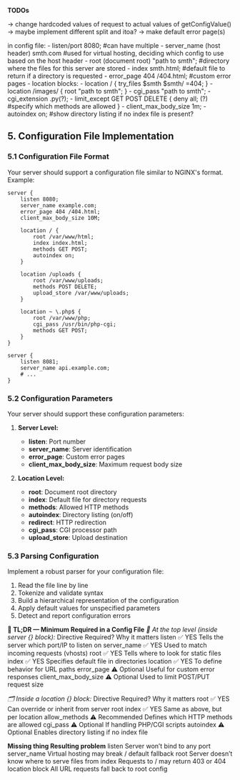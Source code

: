 **TODOs**

-> change hardcoded values of request to actual values of getConfigValue()
-> maybe implement different split and itoa?
-> make default error page(s)

in config file:
	- listen/port 8080; #can have multiple
	- server_name (host header) smth.com #used for virtual hosting, deciding which config to use based on the host header
	- root (document root) "path to smth"; #directory where the files for this server are stored
	- index smth.html; #default file to return if a directory is requested
	- error_page 404 /404.html; #custom error pages
	- location blocks:
		- location / {
			try_files $smth $smth/ =404;
		}
		- location /images/ {
			root "path to smth";
		}
	- cgi_pass "path to smth";
	- cgi_extension .py(?);
	- limit_except GET POST DELETE {
		deny all; (?) #specify which methods are allowed
	}
	- client_max_body_size 1m;
	- autoindex on; #show directory listing if no index file is present?

## 5. Configuration File Implementation

### 5.1 Configuration File Format

Your server should support a configuration file similar to NGINX's format. Example:

```
server {
    listen 8080;
    server_name example.com;
    error_page 404 /404.html;
    client_max_body_size 10M;
    
    location / {
        root /var/www/html;
        index index.html;
        methods GET POST;
        autoindex on;
    }
    
    location /uploads {
        root /var/www/uploads;
        methods POST DELETE;
        upload_store /var/www/uploads;
    }
    
    location ~ \.php$ {
        root /var/www/php;
        cgi_pass /usr/bin/php-cgi;
        methods GET POST;
    }
}

server {
    listen 8081;
    server_name api.example.com;
    # ...
}
```

### 5.2 Configuration Parameters

Your server should support these configuration parameters:

1. **Server Level:**
   - **listen**: Port number
   - **server_name**: Server identification
   - **error_page**: Custom error pages
   - **client_max_body_size**: Maximum request body size

2. **Location Level:**
   - **root**: Document root directory
   - **index**: Default file for directory requests
   - **methods**: Allowed HTTP methods
   - **autoindex**: Directory listing (on/off)
   - **redirect**: HTTP redirection
   - **cgi_pass**: CGI processor path
   - **upload_store**: Upload destination

### 5.3 Parsing Configuration

Implement a robust parser for your configuration file:

1. Read the file line by line
2. Tokenize and validate syntax
3. Build a hierarchical representation of the configuration
4. Apply default values for unspecified parameters
5. Detect and report configuration errors


**🧾 TL;DR — Minimum Required in a Config File**
 *🔧 At the top level (inside server {} block):*
	Directive	Required?	Why it matters
	listen					✅ YES			Tells the server which port/IP to listen on
	server_name				✅ YES			Used to match incoming requests (vhosts)
	root					✅ YES			Tells where to look for static files
	index					✅ YES			Specifies default file in directories
	location				✅ YES			To define behavior for URL paths
	error_page				⚠️ Optional		 Useful for custom error responses
	client_max_body_size	⚠️ Optional		 Used to limit POST/PUT request size

 *🗂 Inside a location {} block:*
	Directive	Required?	Why it matters
	root					✅ YES			Can override or inherit from server root
	index					✅ YES			Same as above, but per location
	allow_methods			⚠️ Recommended	 Defines which HTTP methods are allowed
	cgi_pass				⚠️ Optional		 If handling PHP/CGI scripts
	autoindex				⚠️ Optional		 Enables directory listing if no index file

**Missing thing	Resulting problem**
	listen									Server won’t bind to any port
	server_name								Virtual hosting may break / default fallback
	root									Server doesn’t know where to serve files from
	index									Requests to / may return 403 or 404
	location block							All URL requests fall back to root config